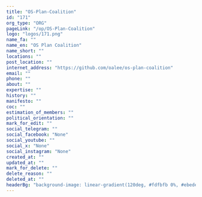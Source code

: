 ```yaml
---
title: "OS-Plan-Coalition"
id: "171"
org_type: "ORG"
pageLink: "/op/OS-Plan-Coalition"
logo: "logos/171.png"
name_fa: ""
name_en: "OS Plan Coalition"
name_short: ""
locations: ""
post_location: ""
internet_address: "https://github.com/oalee/os-plan-coalition"
email: ""
phone: ""
about: ""
expertise: ""
history: ""
manifesto: ""
coc: ""
estimation_of_members: ""
political_orientation: ""
mark_for_edit: ""
social_telegram: ""
social_facebook: "None"
social_youtube: ""
social_x: "None"
social_instagram: "None"
created_at: ""
updated_at: ""
mark_for_delete: ""
delete_reason: ""
deleted_at: ""
headerBg: "background-image: linear-gradient(120deg, #fdfbfb 0%, #ebedee 100%);"
---
```

